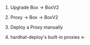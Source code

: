 1. Upgrade Box -> BoxV2
2. Proxy -> Box
         -> BoxV2

1. Deploy a Proxy manually
2. hardhat-deploy's built-in proxies <-
